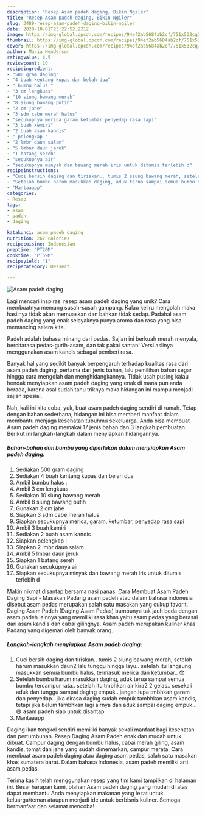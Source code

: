 ```yaml
---
description: "Resep Asam padeh daging, Bikin Ngiler"
title: "Resep Asam padeh daging, Bikin Ngiler"
slug: 3489-resep-asam-padeh-daging-bikin-ngiler
date: 2020-10-01T23:22:52.221Z
image: https://img-global.cpcdn.com/recipes/94ef2ab5684ab2cf/751x532cq70/asam-padeh-daging-foto-resep-utama.jpg
thumbnail: https://img-global.cpcdn.com/recipes/94ef2ab5684ab2cf/751x532cq70/asam-padeh-daging-foto-resep-utama.jpg
cover: https://img-global.cpcdn.com/recipes/94ef2ab5684ab2cf/751x532cq70/asam-padeh-daging-foto-resep-utama.jpg
author: Maria Henderson
ratingvalue: 4.9
reviewcount: 10
recipeingredient:
- "500 gram daging"
- "4 buah kentang kupas dan belah dua"
- " bumbu halus "
- "3 cm lengkuas"
- "10 siung bawang merah"
- "8 siung bawang putih"
- "2 cm jahe"
- "3 sdm cabe merah halus"
- "secukupnya merica garam ketumbar penyedap rasa sapi"
- "3 buah kemiri"
- "2 buah asam kandis"
- " pelengkap "
- "2 lmbr daun salam"
- "5 lmbar daun jeruk"
- "1 batang sereh"
- "secukupnya air"
- "secukupnya minyak dan bawang merah iris untuk ditumis terlebih d"
recipeinstructions:
- "Cuci bersih daging dan tiriskan.. tumis 2 siung bawang merah, setelah harum masukkan daun2 lalu tunggu hingga layu.. setelah itu langsung masukkan semua bumbu halus, termasuk merica dan ketumbar.. 😎"
- "Setelah bumbu harum masukkan daging, aduk terua sampai semua bumbu tercampur rata.. setelah itu tmbhkan air kira2 2 gelas.. sesekali aduk dan tunggu sampai daging empuk.. jangan lupa tmbhkan garam dan penyedap.. jika dirasa daging sudah empuk tambhkan asam kandis, tetapi jika belum tambhkan lagi airnya dan aduk sampai daging empuk... 😄 asam padeh siap untuk disantap"
- "Mantaaapp"
categories:
- Resep
tags:
- asam
- padeh
- daging

katakunci: asam padeh daging 
nutrition: 262 calories
recipecuisine: Indonesian
preptime: "PT20M"
cooktime: "PT59M"
recipeyield: "1"
recipecategory: Dessert

---
```



![Asam padeh daging](https://img-global.cpcdn.com/recipes/94ef2ab5684ab2cf/751x532cq70/asam-padeh-daging-foto-resep-utama.jpg)

Lagi mencari inspirasi resep asam padeh daging yang unik? Cara membuatnya memang susah-susah gampang. Kalau keliru mengolah maka hasilnya tidak akan memuaskan dan bahkan tidak sedap. Padahal asam padeh daging yang enak selayaknya punya aroma dan rasa yang bisa memancing selera kita.

Padeh adalah bahasa minang dari pedas. Sajian ini berkuah merah menyala, bercitarasa pedas-gurih-asam, dan tak pakai santan! Versi aslinya menggunakan asam kandis sebagai pemberi rasa.

Banyak hal yang sedikit banyak berpengaruh terhadap kualitas rasa dari asam padeh daging, pertama dari jenis bahan, lalu pemilihan bahan segar hingga cara mengolah dan menghidangkannya. Tidak usah pusing kalau hendak menyiapkan asam padeh daging yang enak di mana pun anda berada, karena asal sudah tahu triknya maka hidangan ini mampu menjadi sajian spesial.


Nah, kali ini kita coba, yuk, buat asam padeh daging sendiri di rumah. Tetap dengan bahan sederhana, hidangan ini bisa memberi manfaat dalam membantu menjaga kesehatan tubuhmu sekeluarga. Anda bisa membuat Asam padeh daging memakai 17 jenis bahan dan 3 langkah pembuatan. Berikut ini langkah-langkah dalam menyiapkan hidangannya.

<!--inarticleads1-->

##### Bahan-bahan dan bumbu yang diperlukan dalam menyiapkan Asam padeh daging:

1. Sediakan 500 gram daging
1. Sediakan 4 buah kentang kupas dan belah dua
1. Ambil  bumbu halus :
1. Ambil 3 cm lengkuas
1. Sediakan 10 siung bawang merah
1. Ambil 8 siung bawang putih
1. Gunakan 2 cm jahe
1. Siapkan 3 sdm cabe merah halus
1. Siapkan secukupnya merica, garam, ketumbar, penyedap rasa sapi
1. Ambil 3 buah kemiri
1. Sediakan 2 buah asam kandis
1. Siapkan  pelengkap :
1. Siapkan 2 lmbr daun salam
1. Ambil 5 lmbar daun jeruk
1. Siapkan 1 batang sereh
1. Gunakan secukupnya air
1. Siapkan secukupnya minyak dan bawang merah iris untuk ditumis terlebih d


Makin nikmat disantap bersama nasi panas. Cara Membuat Asam Padeh Daging Sapi - Masakan Padang asam padeh atau dalam bahasa indonesia disebut asam pedas merupakan salah satu masakan yang cukup favorit. Daging Asam Padeh (Daging Asam Pedas) bumbunya tak jauh beda dengan asam padeh lainnya yang memiliki rasa khas yaitu asam pedas yang berasal dari asam kandis dan cabai gilingnya. Asam padeh merupakan kuliner khas Padang yang digemari oleh banyak orang. 

<!--inarticleads2-->

##### Langkah-langkah menyiapkan Asam padeh daging:

1. Cuci bersih daging dan tiriskan.. tumis 2 siung bawang merah, setelah harum masukkan daun2 lalu tunggu hingga layu.. setelah itu langsung masukkan semua bumbu halus, termasuk merica dan ketumbar.. 😎
1. Setelah bumbu harum masukkan daging, aduk terua sampai semua bumbu tercampur rata.. setelah itu tmbhkan air kira2 2 gelas.. sesekali aduk dan tunggu sampai daging empuk.. jangan lupa tmbhkan garam dan penyedap.. jika dirasa daging sudah empuk tambhkan asam kandis, tetapi jika belum tambhkan lagi airnya dan aduk sampai daging empuk... 😄 asam padeh siap untuk disantap
1. Mantaaapp


Daging ikan tongkol sendiri memiliki banyak sekali manfaat bagi kesehatan dan pertumbuhan. Resep Daging Asam Padeh enak dan mudah untuk dibuat. Campur daging dengan bumbu halus, cabai merah giling, asam kandis, tomat dan jahe yang sudah dimemarkan, campur merata. Cara membuat asam padeh daging atau daging asam pedas, salah satu masakan khas sumatera barat. Dalam bahasa Indonesia, asam padeh memiliki arti asam pedas. 

Terima kasih telah menggunakan resep yang tim kami tampilkan di halaman ini. Besar harapan kami, olahan Asam padeh daging yang mudah di atas dapat membantu Anda menyiapkan makanan yang lezat untuk keluarga/teman ataupun menjadi ide untuk berbisnis kuliner. Semoga bermanfaat dan selamat mencoba!
